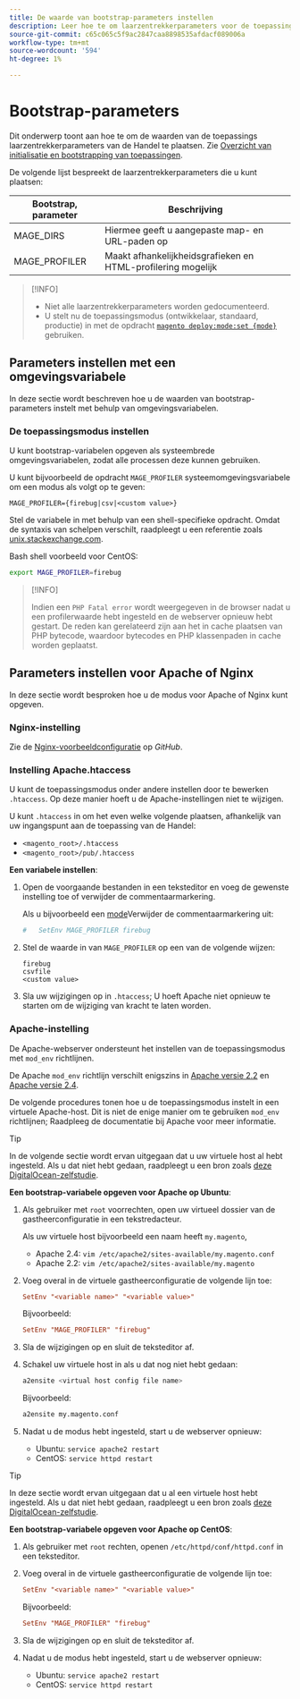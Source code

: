 ```yaml
---
title: De waarde van bootstrap-parameters instellen
description: Leer hoe te om laarzentrekkerparameters voor de toepassing van de Handel te plaatsen.
source-git-commit: c65c065c5f9ac2847caa8898535afdacf089006a
workflow-type: tm+mt
source-wordcount: '594'
ht-degree: 1%

---
```



# Bootstrap-parameters

Dit onderwerp toont aan hoe te om de waarden van de toepassings laarzentrekkerparameters van de Handel te plaatsen. Zie [Overzicht van initialisatie en bootstrapping van toepassingen](initialization.md).

De volgende lijst bespreekt de laarzentrekkerparameters die u kunt plaatsen:

| Bootstrap, parameter | Beschrijving |
| ------------------- | -------------------------------------------- |
| MAGE_DIRS | Hiermee geeft u aangepaste map- en URL-paden op |
| MAGE_PROFILER | Maakt afhankelijkheidsgrafieken en HTML-profilering mogelijk |

>[!INFO]
>
>- Niet alle laarzentrekkerparameters worden gedocumenteerd.
>- U stelt nu de toepassingsmodus (ontwikkelaar, standaard, productie) in met de opdracht [`magento deploy:mode:set {mode}`](../cli/set-mode.md) gebruiken.


## Parameters instellen met een omgevingsvariabele

In deze sectie wordt beschreven hoe u de waarden van bootstrap-parameters instelt met behulp van omgevingsvariabelen.

### De toepassingsmodus instellen

U kunt bootstrap-variabelen opgeven als systeembrede omgevingsvariabelen, zodat alle processen deze kunnen gebruiken.

U kunt bijvoorbeeld de opdracht `MAGE_PROFILER` systeemomgevingsvariabele om een modus als volgt op te geven:

```terminal
MAGE_PROFILER={firebug|csv|<custom value>}
```

Stel de variabele in met behulp van een shell-specifieke opdracht. Omdat de syntaxis van schelpen verschilt, raadpleegt u een referentie zoals [unix.stackexchange.com][unix-stackx].

Bash shell voorbeeld voor CentOS:

```bash
export MAGE_PROFILER=firebug
```

>[!INFO]
>
>Indien een `PHP Fatal error` wordt weergegeven in de browser nadat u een profilerwaarde hebt ingesteld en de webserver opnieuw hebt gestart. De reden kan gerelateerd zijn aan het in cache plaatsen van PHP bytecode, waardoor bytecodes en PHP klassenpaden in cache worden geplaatst.

## Parameters instellen voor Apache of Nginx

In deze sectie wordt besproken hoe u de modus voor Apache of Nginx kunt opgeven.

### Nginx-instelling

Zie de [Nginx-voorbeeldconfiguratie] op _GitHub_.

### Instelling Apache.htaccess

U kunt de toepassingsmodus onder andere instellen door te bewerken `.htaccess`. Op deze manier hoeft u de Apache-instellingen niet te wijzigen.

U kunt `.htaccess` in om het even welke volgende plaatsen, afhankelijk van uw ingangspunt aan de toepassing van de Handel:

- `<magento_root>/.htaccess`
- `<magento_root>/pub/.htaccess`

**Een variabele instellen**:

1. Open de voorgaande bestanden in een teksteditor en voeg de gewenste instelling toe of verwijder de commentaarmarkering.

   Als u bijvoorbeeld een [mode](application-modes.md)Verwijder de commentaarmarkering uit:

   ```conf
   #   SetEnv MAGE_PROFILER firebug
   ```

1. Stel de waarde in van `MAGE_PROFILER` op een van de volgende wijzen:

   ```terminal
   firebug
   csvfile
   <custom value>
   ```

1. Sla uw wijzigingen op in `.htaccess`; U hoeft Apache niet opnieuw te starten om de wijziging van kracht te laten worden.

### Apache-instelling

De Apache-webserver ondersteunt het instellen van de toepassingsmodus met `mod_env` richtlijnen.

De Apache `mod_env` richtlijn verschilt enigszins in [Apache versie 2.2] en [Apache versie 2.4].

De volgende procedures tonen hoe u de toepassingsmodus instelt in een virtuele Apache-host. Dit is niet de enige manier om te gebruiken `mod_env` richtlijnen; Raadpleeg de documentatie bij Apache voor meer informatie.

>[!TIP]
>
>In de volgende sectie wordt ervan uitgegaan dat u uw virtuele host al hebt ingesteld. Als u dat niet hebt gedaan, raadpleegt u een bron zoals [deze DigitalOcean-zelfstudie](https://www.digitalocean.com/community/tutorials/how-to-set-up-apache-virtual-hosts-on-ubuntu-14-04-lts).

**Een bootstrap-variabele opgeven voor Apache op Ubuntu**:

1. Als gebruiker met `root` voorrechten, open uw virtueel dossier van de gastheerconfiguratie in een tekstredacteur.

   Als uw virtuele host bijvoorbeeld een naam heeft `my.magento`,

   - Apache 2.4: `vim /etc/apache2/sites-available/my.magento.conf`
   - Apache 2.2: `vim /etc/apache2/sites-available/my.magento`

1. Voeg overal in de virtuele gastheerconfiguratie de volgende lijn toe:

   ```conf
   SetEnv "<variable name>" "<variable value>"
   ```

   Bijvoorbeeld:

   ```conf
   SetEnv "MAGE_PROFILER" "firebug"
   ```

1. Sla de wijzigingen op en sluit de teksteditor af.
1. Schakel uw virtuele host in als u dat nog niet hebt gedaan:

   ```bash
   a2ensite <virtual host config file name>
   ```

   Bijvoorbeeld:

   ```bash
   a2ensite my.magento.conf
   ```

1. Nadat u de modus hebt ingesteld, start u de webserver opnieuw:

   - Ubuntu: `service apache2 restart`
   - CentOS: `service httpd restart`

>[!TIP]
>
>In deze sectie wordt ervan uitgegaan dat u al een virtuele host hebt ingesteld. Als u dat niet hebt gedaan, raadpleegt u een bron zoals [deze DigitalOcean-zelfstudie](https://www.digitalocean.com/community/tutorials/how-to-set-up-apache-virtual-hosts-on-centos-6).

**Een bootstrap-variabele opgeven voor Apache op CentOS**:

1. Als gebruiker met `root` rechten, openen `/etc/httpd/conf/httpd.conf` in een teksteditor.

1. Voeg overal in de virtuele gastheerconfiguratie de volgende lijn toe:

   ```conf
   SetEnv "<variable name>" "<variable value>"
   ```

   Bijvoorbeeld:

   ```conf
   SetEnv "MAGE_PROFILER" "firebug"
   ```

1. Sla de wijzigingen op en sluit de teksteditor af.

1. Nadat u de modus hebt ingesteld, start u de webserver opnieuw:

   - Ubuntu: `service apache2 restart`
   - CentOS: `service httpd restart`

<!-- link definitions -->

[Apache versie 2.2]: http://httpd.apache.org/docs/2.2/mod/mod_env.html#setenv
[Apache versie 2.4]: http://httpd.apache.org/docs/2.4/mod/mod_env.html#setenv
[Nginx-voorbeeldconfiguratie]: https://github.com/magento/magento2/blob/2.4/nginx.conf.sample#L16
[unix-stackx]: https://unix.stackexchange.com/questions/117467/how-to-permanently-set-environmental-variables
